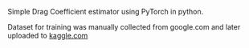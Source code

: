 Simple Drag Coefficient estimator using PyTorch in python.

Dataset for training was manually collected from google.com and later uploaded to [kaggle.com](https://www.kaggle.com/datasets/nevin1274/left-side-view-images-dataset-of-sports-cars/data)
